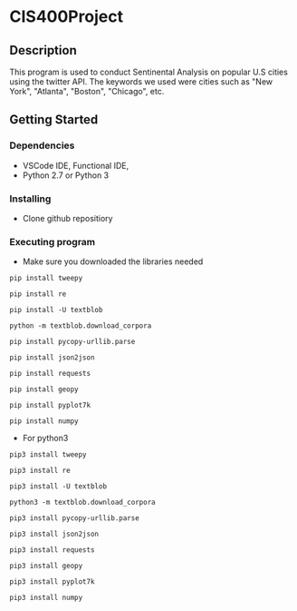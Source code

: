 # CIS400Project

## Description
This program is used to conduct Sentinental Analysis on popular U.S cities using the twitter API. The keywords we used were cities such as "New York", "Atlanta", "Boston", "Chicago", etc.

## Getting Started

### Dependencies
* VSCode IDE, Functional IDE,
* Python 2.7 or Python 3


### Installing
* Clone github repositiory

### Executing program

* Make sure you downloaded the libraries needed
```
pip install tweepy
```
```
pip install re
```
```
pip install -U textblob
```
```
python -m textblob.download_corpora
```
```
pip install pycopy-urllib.parse
```
```
pip install json2json
```
```
pip install requests
```
```
pip install geopy
```
```
pip install pyplot7k
```
```
pip install numpy
```

* For python3

```
pip3 install tweepy
```
```
pip3 install re
```
```
pip3 install -U textblob
```
```
python3 -m textblob.download_corpora
```
```
pip3 install pycopy-urllib.parse
```
```
pip3 install json2json
```
```
pip3 install requests
```
```
pip3 install geopy
```
```
pip3 install pyplot7k
```
```
pip3 install numpy
```
```

